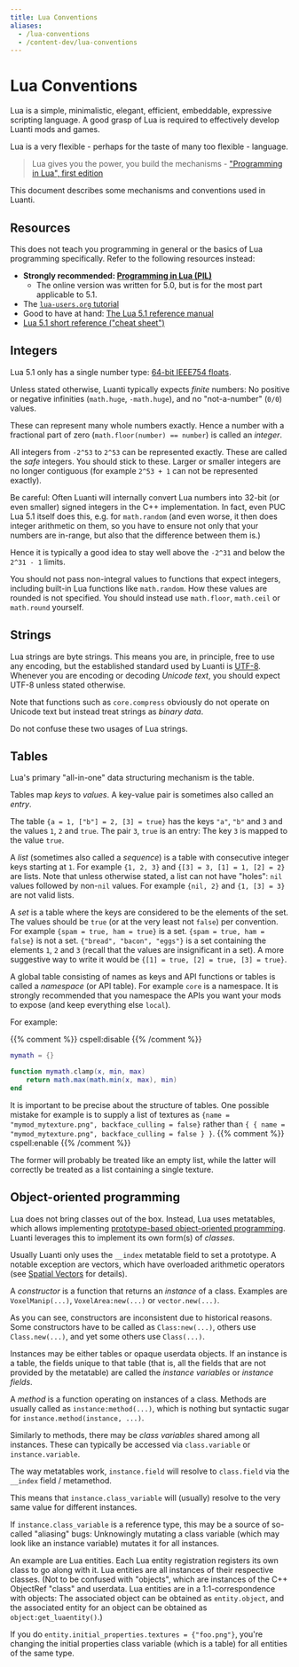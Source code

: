 ```yaml
---
title: Lua Conventions
aliases:
  - /lua-conventions
  - /content-dev/lua-conventions
---
```


# Lua Conventions

Lua is a simple, minimalistic, elegant, efficient, embeddable, expressive scripting language.
A good grasp of Lua is required to effectively develop Luanti mods and games.

Lua is a very flexible - perhaps for the taste of many too flexible - language.

> Lua gives you the power, you build the mechanisms
> \- ["Programming in Lua", first edition](https://www.lua.org/pil)

This document describes some mechanisms and conventions used in Luanti.

## Resources

This does not teach you programming in general or the basics of Lua programming specifically.
Refer to the following resources instead:

- **Strongly recommended: [Programming in Lua (PIL)](https://www.lua.org/pil)**
  - The online version was written for 5.0, but is for the most part applicable to 5.1.
- The [`lua-users.org` tutorial](http://lua-users.org/wiki/LuaTutorial)
- Good to have at hand: [The Lua 5.1 reference manual](https://www.lua.org/manual/5.1/)
- [Lua 5.1 short reference ("cheat sheet")](https://web.archive.org/web/20230308221513/http://thomaslauer.com/download/luarefv51.pdf)

## Integers

Lua 5.1 only has a single number type: [64-bit IEEE754 floats](https://en.wikipedia.org/wiki/IEEE_754).

Unless stated otherwise, Luanti typically expects _finite_ numbers:
No positive or negative infinities (`math.huge`, `-math.huge`), and no "not-a-number" (`0/0`) values.

These can represent many whole numbers exactly.
Hence a number with a fractional part of zero (`math.floor(number) == number`)
is called an _integer_.

All integers from `-2^53` to `2^53` can be represented exactly.
These are called the _safe_ integers. You should stick to these.
Larger or smaller integers are no longer contiguous (for example `2^53 + 1` can not be represented exactly).

Be careful: Often Luanti will internally convert Lua numbers into 32-bit
(or even smaller) signed integers in the C++ implementation.
In fact, even PUC Lua 5.1 itself does this, e.g. for `math.random`
(and even worse, it then does integer arithmetic on them,
so you have to ensure not only that your numbers are in-range,
but also that the difference between them is.)

Hence it is typically a good idea to stay well above the `-2^31` and below the `2^31 - 1` limits.

You should not pass non-integral values to functions that expect integers,
including built-in Lua functions like `math.random`.
How these values are rounded is not specified.
You should instead use `math.floor`, `math.ceil` or `math.round` yourself.

## Strings

Lua strings are byte strings. This means you are, in principle, free to use any encoding,
but the established standard used by Luanti is [UTF-8](https://en.wikipedia.org/wiki/UTF-8).
Whenever you are encoding or decoding _Unicode text_, you should expect UTF-8 unless stated otherwise.

Note that functions such as `core.compress` obviously do not operate on Unicode text
but instead treat strings as _binary data_.

Do not confuse these two usages of Lua strings.

## Tables

Lua's primary "all-in-one" data structuring mechanism is the table.

Tables map _keys_ to _values_. A key-value pair is sometimes also called an _entry_.

The table `{a = 1, ["b"] = 2, [3] = true}` has the keys `"a"`, `"b"` and `3`
and the values `1`, `2` and `true`. The pair `3`, `true` is an entry:
The key `3` is mapped to the value `true`.

A _list_ (sometimes also called a _sequence_)
is a table with consecutive integer keys starting at `1`.
For example `{1, 2, 3}` and `{[3] = 3, [1] = 1, [2] = 2}` are lists.
Note that unless otherwise stated, a list can not have "holes":
`nil` values followed by non-`nil` values.
For example `{nil, 2}` and `{1, [3] = 3}` are not valid lists.

A _set_ is a table where the keys are considered to be the elements of the set.
The values should be `true` (or at the very least not `false`) per convention.
For example `{spam = true, ham = true}` is a set.
`{spam = true, ham = false}` is not a set.
`{"bread", "bacon", "eggs"}` is a set containing the elements `1`, `2` and `3`
(recall that the values are insignificant in a set).
A more suggestive way to write it would be `{[1] = true, [2] = true, [3] = true}`.

A global table consisting of names as keys and API functions or tables is called a _namespace_ (or API table).
For example `core` is a namespace.
It is strongly recommended that you namespace the APIs
you want your mods to expose (and keep everything else `local`).

For example:

{{% comment %}} cspell:disable {{% /comment %}}

```lua
mymath = {}

function mymath.clamp(x, min, max)
    return math.max(math.min(x, max), min)
end
```

It is important to be precise about the structure of tables.
One possible mistake for example is to supply a list of textures as
`{name = "mymod_mytexture.png", backface_culling = false}`
rather than `{ { name = "mymod_mytexture.png", backface_culling = false } }`.
{{% comment %}} cspell:enable {{% /comment %}}

The former will probably be treated like an empty list,
while the latter will correctly be treated as a list
containing a single texture.

## Object-oriented programming

Lua does not bring classes out of the box. Instead, Lua uses metatables,
which allows implementing [prototype-based object-oriented programming](https://en.wikipedia.org/wiki/Prototype-based_programming).
Luanti leverages this to implement its own form(s) of _classes_.

Usually Luanti only uses the `__index` metatable field to set a prototype.
A notable exception are vectors, which have overloaded arithmetic operators
(see [Spatial Vectors](https://api.luanti.org/spatial-vectors/#spatial-vectors) for details).

A _constructor_ is a function that returns an _instance_ of a class.
Examples are `VoxelManip(...)`, `VoxelArea:new(...)` or `vector.new(...)`.

As you can see, constructors are inconsistent due to historical reasons.
Some constructors have to be called as `Class:new(...)`, others use `Class.new(...)`,
and yet some others use `Class(...)`.

Instances may be either tables or opaque userdata objects.
If an instance is a table, the fields unique to that table
(that is, all the fields that are not provided by the metatable)
are called the _instance variables_ or _instance fields_.

A _method_ is a function operating on instances of a class.
Methods are usually called as `instance:method(...)`,
which is nothing but syntactic sugar for `instance.method(instance, ...)`.

Similarly to methods, there may be _class variables_ shared among all instances.
These can typically be accessed via `class.variable` or `instance.variable`.

The way metatables work, `instance.field` will resolve to `class.field`
via the `__index` field / metamethod.

This means that `instance.class_variable`
will (usually) resolve to the very same value for different instances.

If `instance.class_variable` is a reference type, this may be a source of so-called "aliasing" bugs:
Unknowingly mutating a class variable (which may look like an instance variable)
mutates it for all instances.

An example are Lua entities.
Each Lua entity registration registers its own class to go along with it.
Lua entities are all instances of their respective classes.
(Not to be confused with "objects", which are instances of the C++ ObjectRef "class" and userdata.
Lua entities are in a 1:1-correspondence with objects:
The associated object can be obtained as `entity.object`,
and the associated entity for an object can be obtained as `object:get_luaentity()`.)

If you do `entity.initial_properties.textures = {"foo.png"}`,
you're changing the initial properties class variable (which is a table)
for all entities of the same type.
